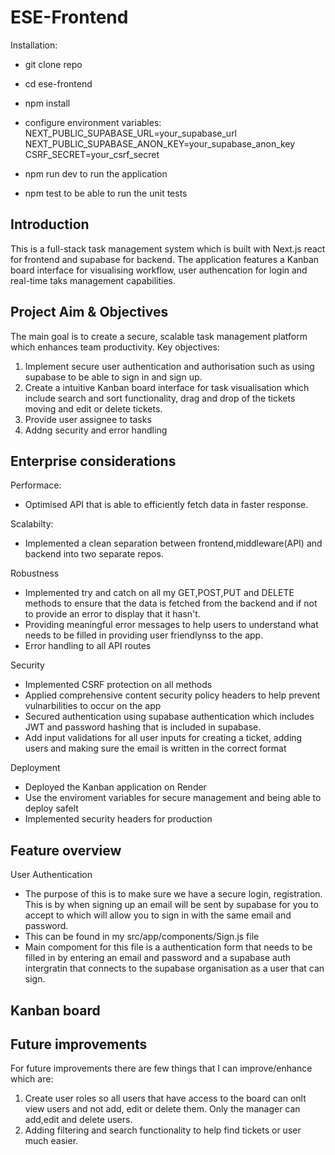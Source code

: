 # ESE-Frontend

Installation:
- git clone repo
- cd ese-frontend
- npm install

- configure environment variables: 
NEXT_PUBLIC_SUPABASE_URL=your_supabase_url
NEXT_PUBLIC_SUPABASE_ANON_KEY=your_supabase_anon_key
CSRF_SECRET=your_csrf_secret

- npm run dev to run the application 
- npm test to be able to run the unit tests 

## Introduction 
This is a full-stack task management system which is built with Next.js react for frontend and supabase for backend. The application features a Kanban board interface for visualising workflow, user authencation for login and real-time taks management capabilities. 

## Project Aim & Objectives
The main goal is to create a secure, scalable task management platform which enhances team productivity. 
Key objectives:
1. Implement secure user authentication and authorisation such as using supabase to be able to sign in and sign up. 
2. Create a intuitive Kanban board interface for task visualisation which include search and sort functionality, drag and drop of the tickets moving and edit or delete tickets. 
3. Provide user assignee to tasks
4. Addng security and error handling

## Enterprise considerations

Performace:
- Optimised API that is able to efficiently fetch data in faster response.

Scalabilty:
- Implemented a clean separation between frontend,middleware(API) and backend into two separate repos.

Robustness
- Implemented try and catch on all my GET,POST,PUT and DELETE methods to ensure that the data is fetched from the backend and if not to provide an error to display that it hasn't.
- Providing meaningful error messages to help users to understand what needs to be filled in providing user friendlynss to the app.
- Error handling to all API routes

Security
- Implemented CSRF protection on all methods
- Applied comprehensive content security policy headers to help prevent vulnarbilities to occur on the app
- Secured authentication using supabase authentication which includes JWT and password hashing that is included in supabase.
- Add input validations for all user inputs for creating a ticket, adding users and making sure the email is written in the correct format

Deployment 
- Deployed the Kanban application on Render
- Use the enviroment variables for secure management and being able to deploy safelt
- Implemented security headers for production


## Feature overview 

User Authentication
- The purpose of this is to make sure we have a secure login, registration. This is by when signing up an email will be sent by supabase for you to accept to which will allow you to sign in with the same email and password.
- This can be found in my src/app/components/Sign.js file
- Main compoment for this file is a authentication form that needs to be filled in by entering an email and password and a supabase auth intergratin that connects to the supabase organisation as a user that can sign.

Kanban board
- 

## Future improvements
For future improvements there are few things that I can improve/enhance which are:
1. Create user roles so all users that have access to the board can onlt view users and not add, edit or delete them. Only the manager can add,edit and delete users.
2. Adding filtering and search functionality to help find tickets or user much easier. 
